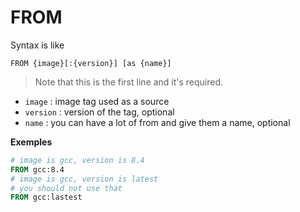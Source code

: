 # FROM

Syntax is like

```none
FROM {image}[:{version}] [as {name}]
```

> Note that this is the first line
> and it's required.

* ``image`` : image tag used as a source
* ``version`` : version of the tag, optional
* ``name`` : you can have a lot of from and give
them a name, optional
  
**Exemples**

```dockerfile
# image is gcc, version is 8.4
FROM gcc:8.4
# image is gcc, version is latest
# you should not use that
FROM gcc:lastest
```